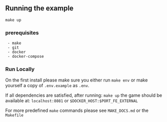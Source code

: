 ## Running the example

`make up`

### prerequisites

	 - make
	 - git
	 - docker
	 - docker-compose

### Run Locally

On the first install please make sure you either run `make env` or make yourself a copy of `.env.example` as `.env`.

If all dependencies are satisfied, after running: `make up` the game should be available at:
`localhost:8081` or `$DOCKER_HOST:$PORT_FE_EXTERNAL`


For more predefined `make` commands please see `MAKE_DOCS.md` or the `Makefile`
